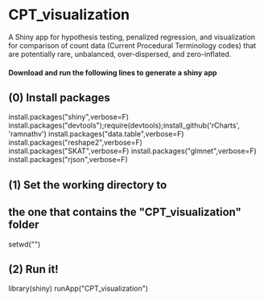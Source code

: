 # CPT_visualization
A Shiny app for hypothesis testing, penalized regression, and visualization for comparison of count data (Current Procedural Terminology codes) that are potentially rare, unbalanced, over-dispersed, and zero-inflated.
#### Download and run the following lines to generate a shiny app ####
## (0) Install packages
install.packages("shiny",verbose=F)
install.packages("devtools");require(devtools);install_github('rCharts', 'ramnathv')
install.packages("data.table",verbose=F)
install.packages("reshape2",verbose=F)
install.packages("SKAT",verbose=F)
install.packages("glmnet",verbose=F)
install.packages("rjson",verbose=F)
## (1) Set the working directory to 
## the one that contains the "CPT_visualization" folder
setwd("")
## (2) Run it!
library(shiny)
runApp("CPT_visualization")
